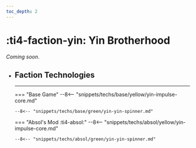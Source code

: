 ```yaml
---
toc_depth: 2
---
```


# :ti4-faction-yin: Yin Brotherhood

_Coming soon_.

<div class="grid cards" markdown>

-   ## __Faction Technologies__

    ---
    === "Base Game"
        --8<-- "snippets/techs/base/yellow/yin-impulse-core.md"

        --8<-- "snippets/techs/base/green/yin-yin-spinner.md"

    === "Absol's Mod :ti4-absol:"
        --8<-- "snippets/techs/absol/yellow/yin-impulse-core.md"

        --8<-- "snippets/techs/absol/green/yin-yin-spinner.md"

</div>